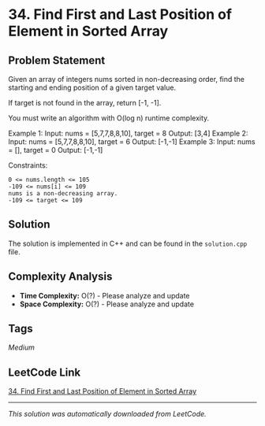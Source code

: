 # 34. Find First and Last Position of Element in Sorted Array

## Problem Statement

Given an array of integers nums sorted in non-decreasing order, find the starting and ending position of a given target value.

If target is not found in the array, return [-1, -1].

You must write an algorithm with O(log n) runtime complexity.

Example 1:
Input: nums = [5,7,7,8,8,10], target = 8
Output: [3,4]
Example 2:
Input: nums = [5,7,7,8,8,10], target = 6
Output: [-1,-1]
Example 3:
Input: nums = [], target = 0
Output: [-1,-1]

Constraints:

	0 <= nums.length <= 105
	-109 <= nums[i] <= 109
	nums is a non-decreasing array.
	-109 <= target <= 109

## Solution

The solution is implemented in C++ and can be found in the `solution.cpp` file.

## Complexity Analysis

- **Time Complexity:** O(?) - Please analyze and update
- **Space Complexity:** O(?) - Please analyze and update

## Tags

*Medium*

## LeetCode Link

[34. Find First and Last Position of Element in Sorted Array](https://leetcode.com/problems/find-first-and-last-position-of-element-in-sorted-array/)

---

*This solution was automatically downloaded from LeetCode.*
